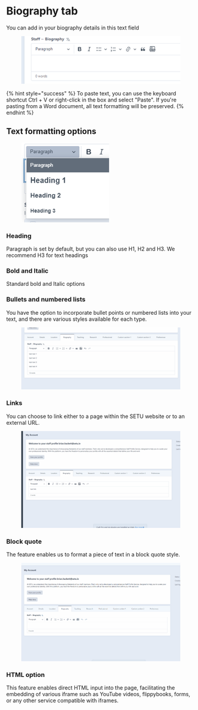 # Biography tab

You can add in your biography details in this text field

<figure><img src=".gitbook/assets/bio.png" alt=""><figcaption></figcaption></figure>

{% hint style="success" %}
To paste text, you can use the keyboard shortcut Ctrl + V or right-click in the box and select "Paste". If you're pasting from a Word document, all text formatting will be preserved.
{% endhint %}

## Text formatting options&#x20;

<figure><img src=".gitbook/assets/staff-text.png" alt=""><figcaption></figcaption></figure>

### Heading&#x20;

Paragraph is set by default, but you can also use H1, H2 and H3. We recommend H3 for text headings&#x20;

### Bold and Italic

Standard bold and Italic options&#x20;

### Bullets and numbered lists&#x20;

You have the option to incorporate bullet points or numbered lists into your text, and there are various styles available for each type.

<figure><img src=".gitbook/assets/staff-lists.gif" alt=""><figcaption></figcaption></figure>

### Links&#x20;

You can choose to link either to a page within the SETU website or to an external URL.

<figure><img src=".gitbook/assets/staff-links.gif" alt=""><figcaption></figcaption></figure>

### Block quote&#x20;

The feature enables us to format a piece of text in a block quote style.



<figure><img src=".gitbook/assets/staff-blockquote.gif" alt=""><figcaption></figcaption></figure>

### HTML option&#x20;

This feature enables direct HTML input into the page, facilitating the embedding of various iframe such as YouTube videos, flippybooks, forms, or any other service compatible with iframes.

